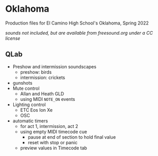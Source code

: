 # Oklahoma
Production files for El Camino High School's Oklahoma, Spring 2022

*sounds not included, but are available from freesound.org under a CC license*

## QLab
- Preshow and intermission soundscapes
  - preshow: birds
  - intermission: crickets
- gunshots
- Mute control
  - Allan and Heath GLD
  - using MIDI `NOTE_ON` events
- Lighting control
  - ETC Eos Ion Xe
  - OSC
- automatic timers
  - for act 1, intermission, act 2
  - using empty MIDI timecode cue
    - pause at end of section to hold final value
    - reset with stop or panic
  - preview values in Timecode tab
